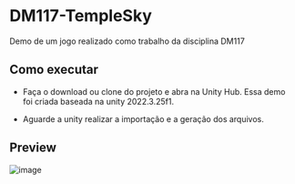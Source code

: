 # DM117-TempleSky

 Demo de um jogo realizado como trabalho da disciplina DM117


## Como executar

- Faça o download ou clone do projeto e abra na Unity Hub. Essa demo foi criada baseada na unity 2022.3.25f1.

- Aguarde a unity realizar a importação e a geração dos arquivos.


## Preview


![image](https://github.com/mateusbrodrigues/DM117-TempleSky/assets/37751297/a56d0e6c-cdaf-4233-8408-7637f4db59a7)

